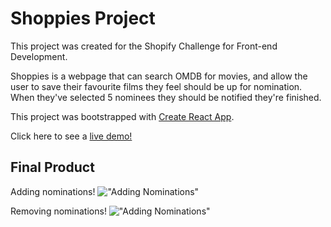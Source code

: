 # Shoppies Project

This project was created for the Shopify Challenge for Front-end Development. 

Shoppies is a webpage that can search OMDB for movies, and allow the user to save their favourite films they feel should be up for nomination. When they've selected 5 nominees they should be notified they're finished.

This project was bootstrapped with [Create React App](https://github.com/facebook/create-react-app).

Click here to see a [live demo!](https://audrey-shoppies.herokuapp.com/)

## Final Product 
Adding nominations! 
!["Adding Nominations"](https://github.com/audrey-audrey/shoppies/blob/main/documents/demo.gif)

Removing nominations! 
!["Adding Nominations"](https://github.com/audrey-audrey/shoppies/blob/main/documents/remove.gif)
